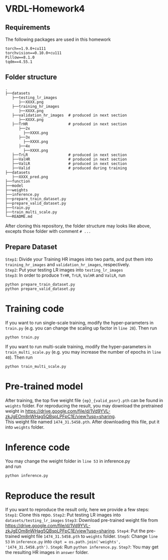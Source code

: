 # VRDL-Homework4

## Requirements
The following packages are used in this homework
```
torch==1.9.0+cu111
torchvision==0.10.0+cu111
Pillow==8.1.0
tqdm==4.55.1
```

## Folder structure

    .
    ├──datasets
       ├──testing_lr_images
          ├──XXXX.png
       ├──training_hr_images
          ├──XXXX.png
       ├──validation_hr_images  # produced in next section
          ├──XXXX.png
       ├──TrHR                  # produced in next section
          ├──2x
            ├──XXXX.png
          ├──3x
            ├──XXXX.png
          ├──4x
            ├──XXXX.png
       ├──TrLR                  # produced in next section
       ├──ValHR                 # produced in next section
       ├──ValLR                 # produced in next section
       ├──Valid                 # produced during training
    ├──datasets
       ├──XXXX_pred.png
    ├──function
    ├──model
    ├──weights
    ├──inference.py
    ├──prepare_train_dataset.py
    ├──prepare_valid_dataset.py
    ├──train.py
    ├──train_multi_scale.py
    └──README.md
    
After cloning this repository,  the folder structure may looks like above, excepts those folder with comment ```# ...``` <br />

## Prepare Dataset
```Step1```: Divide your Training HR images into two parts, and put them into ```training_hr_images``` and ```validation_hr_images```, respectively. <br />
```Step2```: Put your testing LR images into ```testing_lr_images``` <br />
```Step3```: In order to produce ```TrHR```, ```TrLR```, ```ValHR``` and ```ValLR```, run
```
python prepare_train_dataset.py
python prepare_valid_dataset.py
```

# Training code
If you want to run single-scale training, modify the hyper-parameters in ```train.py``` (e.g. you can change the scaling up factor in ```line 28```). Then run 
```
python train.py
```
If you want to run multi-scale training, modify the hyper-parameters in ```train_multi_scale.py``` (e.g. you may increase the number of epochs in ```line 40```). Then run
```
python train_multi_scale.py
```

# Pre-trained model
After training, the top five weight file ```{ep}_{valid_psnr}.pth``` can be found in ```weights``` folder.
For reproducing the result, you may download the pretrained weight in https://drive.google.com/file/d/1Vd9YVL-zkJgEOm8nWHag5QBspLPFpC1E/view?usp=sharing. <br />
This weight file named ```1474_31.5458.pth```. After downloading this file, put it into ```weights``` folder.

# Inference code
You may change the weight folder in ```line 53``` in inference.py <br /> and run
```
python inference.py
```

# Reproduce the result
If you want to reproduce the result only, here we provide a few steps: <br />
```Step1```: Clone this repo.
```Step2```: Put testing LR images into ```datasets/testing_lr_images```
```Step3```: Download pre-trained weight file from https://drive.google.com/file/d/1Vd9YVL-zkJgEOm8nWHag5QBspLPFpC1E/view?usp=sharing.
```Step4```: Put the pre-trained weight file ```1474_31.5458.pth``` to ```weights``` folder.
```Step5```: Change ```line 53``` in ```inference.py``` into ```ckpt = os.path.join('weights', '1474_31.5458.pth')```.
```Step6```: Run ```python inference.py```.
```Step7```: You may get the resulting HR images in ```answer``` folder.
